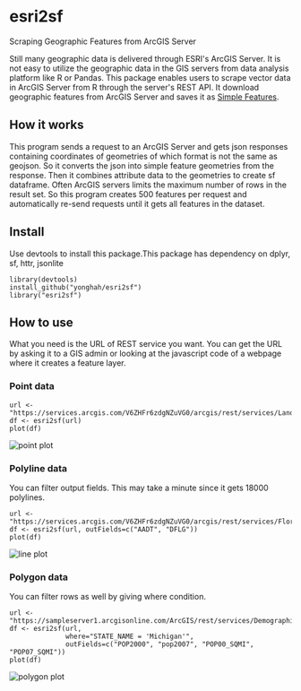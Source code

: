 # esri2sf
Scraping Geographic Features from ArcGIS Server

Still many geographic data is delivered through ESRI's ArcGIS Server. 
It is not easy to utilize the geographic data in the GIS servers from data analysis platform like R or Pandas. 
This package enables users to scrape vector data in ArcGIS Server from R through the server's REST API. 
It download geographic features from ArcGIS Server and saves it as [Simple Features](https://cran.r-project.org/web/packages/sf/vignettes/sf1.html). 


## How it works

This program sends a request to an ArcGIS Server and gets json responses containing coordinates of geometries 
of which format is not the same as geojson. So it converts the json into simple feature geometries from the response. 
Then it combines attribute data to the geometries to create sf dataframe. 
Often ArcGIS servers limits the maximum number of rows in the result set. So this program 
creates 500 features per request and automatically re-send requests until it gets all features in the dataset. 

## Install

Use devtools to install this package.This package has dependency on dplyr, sf, httr, jsonlite

```
library(devtools)
install_github("yonghah/esri2sf")
library("esri2sf")
```

## How to use

What you need is the URL of REST service you want. You can get the URL by asking it to a GIS admin or looking at 
the javascript code of a webpage where it creates a feature layer.

### Point data

```
url <- "https://services.arcgis.com/V6ZHFr6zdgNZuVG0/arcgis/rest/services/Landscape_Trees/FeatureServer/0"
df <- esri2sf(url)
plot(df)
```
![point plot](https://user-images.githubusercontent.com/3218468/29668766-544723a2-88af-11e7-8852-e8f7d21ffd5b.png)


### Polyline data

You can filter output fields. This may take a minute since it gets 18000 polylines. 

```
url <- "https://services.arcgis.com/V6ZHFr6zdgNZuVG0/arcgis/rest/services/Florida_Annual_Average_Daily_Traffic/FeatureServer/0"
df <- esri2sf(url, outFields=c("AADT", "DFLG"))
plot(df)
```
![line plot](https://user-images.githubusercontent.com/3218468/29668781-5dc1f4de-88af-11e7-8680-4d2ad648e04f.png)

### Polygon data

You can filter rows as well by giving where condition.

```
url <- "https://sampleserver1.arcgisonline.com/ArcGIS/rest/services/Demographics/ESRI_Census_USA/MapServer/3"
df <- esri2sf(url, 
              where="STATE_NAME = 'Michigan'", 
              outFields=c("POP2000", "pop2007", "POP00_SQMI", "POP07_SQMI"))
plot(df)
```
![polygon plot](https://user-images.githubusercontent.com/3218468/29668791-63e66976-88af-11e7-9f6c-5d95bac4a69e.png)
